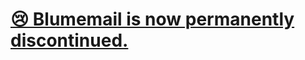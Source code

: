 # [😢 Blumemail is now permanently discontinued.](https://blog.sparkmask.com/posts/blumemail-discontinued)
